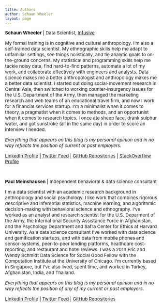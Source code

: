 ```yaml
---
title: Authors
author: Schaun Wheeler
layout: page
---
```

<p style="text-align: left; font-size: 15px;" id="swheeler">
  <strong>Schaun Wheeler</strong> | Data Scientist, <a href="http://infusive.com/">Infusive</a>
</p>

<p style="text-align: left; font-size: 15px;">
  My formal training is in cognitive and cultural anthropology. I’m also a self-trained data scientist. My ethnographic skills help me adapt to unfamiliar settings, see things holistically, and tie analytic goals to on-the-ground concerns. My statistical and programming skills help me tackle noisy data, find hard-to-find patterns, automate a lot of my work, and collaborate effectively with engineers and analysts. Data science makes me a better anthropologist and anthropology makes me a better data scientist. I started out doing social-movement research in Central Asia, then switched to working counter-insurgency issues for the U.S. Department of the Army, then managed the marketing research and web teams of an educational travel firm, and now I work for a financial services startup. I'm a minimalist when it comes to theory, a pragmatist when it comes to methods, and an opportunist when it comes to research topics. I once ate sheep face, drank sulphur water, and got sunstroke (all in the same day) in order to score an interview I needed.
</p>

<p style="text-align: left; font-size: 15px;">
  <em>Everything that appears on this blog is my personal opinion and in no way reflects the position of current or past employers.</em>
</p>

<p style="text-align: left; font-size: 15px;">
  <a href="http://www.linkedin.com/in/schaunwheeler">LinkedIn Profile</a> | <a href="https://twitter.com/SchaunW">Twitter Feed</a> | <a href="https://github.com/schaunwheeler">GitHub Repositories</a> | <a href="http://stackoverflow.com/users/1829950/schaunw">StackOverflow Profile</a>
</p>

<p style="text-align: left; color: #ffffff;">
  &#8212;&#8211;
</p>

<p style="text-align: left; font-size: 15px;" id="pmeinshausen">
  <strong>Paul Meinshausen</strong> | Independent behavioral & data science consultant
</p>

<p style="text-align: left; font-size: 15px;">
  I'm a data scientist with an academic research background in anthropology and social psychology. I like work that combines rigorous descriptive and inferential statistics, machine learning, and algorithmic decision-making with behavioral science and ethnography. I've worked as an analyst and research scientist for the U.S. Deparment of the Army, the International Security Assistance Force in Afghanistan, and the Psychology Department and Safra Center for Ethics at Harvard University. As a data science consultant I've worked with data science and gamification startups, and with data from mobile phones and sensor-systems, peer-to-peer lending platforms, healthcare cost-reporting, and restaurant and hotel reviews. I was a 2013 Eric and Wendy Schmidt Data Science for Social Good Fellow with the Computation Institute at the University of Chicago. I'm currently based in Singapore, but I've also lived, spent time, and worked in Turkey, Afghanistan, India, and Thailand.
</p>

<p style="text-align: left; font-size: 15px;">
  <em>Everything that appears on this blog is my personal opinion and in no way reflects the position of any of my current or past employers. </em>
</p>

<p style="text-align: left; font-size: 15px;">
  <a href="www.linkedin.com/pub/paul-meinshausen/33/584/83b">LinkedIn Profile</a> | <a   href="https://twitter.com/PMeins">Twitter Feed</a> | <a href="https://github.com/PMeinshausen">GitHub Repositories</a>
</p>

<p style="text-align: left; font-size: 15px;">

